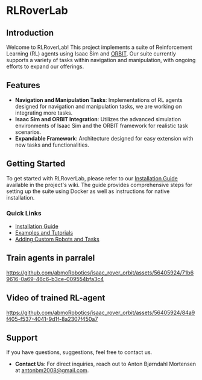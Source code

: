 <!--# RLRoverLab
## Introduction
This Project implements a suite of Reinforcement Learning (RL) agents using Isaac Sim and [ORBIT](https://isaac-orbit.github.io/orbit/). So far we've implemented navigation and manipulation-based takss and are working on implementing more so expect to see updates soon. 

# Installation
In order to ease the setup of this suite, we use docker to install Isaac Sim, ORBIT, and our suite. The following documents the process and requirements of doing this.
## Requirements
### Hardware
- GPU: Any RTX GPU with at least 8 GB VRAM (Tested on NVIDIA RTX 3090 and NVIDIA RTX A6000)
- CPU: Intel i5/i7 or equivalent
- RAM: 32GB or more

### Software
- Operating System: Ubuntu 20.04 or 22.04
- Packages: Docker and Nvidia Container Toolkit

## Building the docker image
1. Clone and build docker:
```bash
# Clone Repo
git clone https://github.com/abmoRobotics/isaac_rover_orbit
cd isaac_rover_orbit

# Build and start docker
cd docker
./run.sh
docker exec -it orbit bash

```

2. Train an agent
Once inside the docker container you can train and agent by using the following command
```bash
/workspace/orbit/orbit.sh -p train.py --task="AAURoverEnv-v0" --num_envs=256
```

## Installing natively
1. Install Isaac Sim 2023.1.1 through the [Omniverse Launcher](https://www.nvidia.com/en-us/omniverse/download/).
2. Install ORBIT using the following steps:
```bash
git clone https://github.com/NVIDIA-Omniverse/orbit
cd Orbit

# create aliases
export ISAACSIM_PATH="${HOME}/.local/share/ov/pkg/isaac_sim-2023.1.1"
export ISAACSIM_PYTHON_EXE="${ISAACSIM_PATH}/python.sh"

# Create symbolic link
ln -s ${ISAACSIM_PATH} _isaac_sim

# Create Conda Env
./orbit.sh --conda orbit_env

# Activate Env
conda activate orbit_env

# Install dependencies
conda --install

```
3. Clone Repo

```bash
# Clone Repo
git clone https://github.com/abmoRobotics/isaac_rover_orbit
cd isaac_rover_orbit

# Install Repo (make sure conda is activated)
python -m pip install -e .[all]

# Run training script or evaluate pre-trained policy
cd examples/02_train/train.py
python train.py

cd examples/03_inference_pretrained/eval.py
python eval.py
```

# Contact
For other questions feel free to contact:
* Anton Bjørndahl Mortensen: antonbm2008@gmail.com
-->
# RLRoverLab

## Introduction

Welcome to RLRoverLab! This project implements a suite of Reinforcement Learning (RL) agents using Isaac Sim and [ORBIT](https://isaac-orbit.github.io/orbit/). Our suite currently supports a variety of tasks within navigation and manipulation, with ongoing efforts to expand our offerings.
## Features

- **Navigation and Manipulation Tasks**: Implementations of RL agents designed for navigation and manipulation tasks, we are working on integrating more tasks.
- **Isaac Sim and ORBIT Integration**: Utilizes the advanced simulation environments of Isaac Sim and the ORBIT framework for realistic task scenarios.
- **Expandable Framework**: Architecture designed for easy extension with new tasks and functionalities.

## Getting Started

To get started with RLRoverLab, please refer to our [Installation Guide](https://github.com/abmoRobotics/isaac_rover_orbit/wiki) available in the project's wiki. The guide provides comprehensive steps for setting up the suite using Docker as well as instructions for native installation.

### Quick Links

- [Installation Guide](https://github.com/abmoRobotics/isaac_rover_orbit/wiki/Installing-the-suite)
- [Examples and Tutorials](https://github.com/abmoRobotics/isaac_rover_orbit/wiki/Examples)
- [Adding Custom Robots and Tasks](https://github.com/abmoRobotics/isaac_rover_orbit/wiki/Development)

<!--## Contribution

We welcome contributions to RLRoverLab! Whether it's adding new tasks, or fixing bugs. Check out our [Contribution Guidelines](https://github.com/abmoRobotics/isaac_rover_orbit/CONTRIBUTING.md) for more information on how to get involved. -->
## Train agents in parralel

https://github.com/abmoRobotics/isaac_rover_orbit/assets/56405924/71b69616-0a69-46c6-b3ce-009554bfa3c4



## Video of trained RL-agent
https://github.com/abmoRobotics/isaac_rover_orbit/assets/56405924/84a9f405-f537-4041-9d1f-8a2307f450a7

## Support

If you have questions, suggestions, feel free to contact us.

- **Contact Us**: For direct inquiries, reach out to Anton Bjørndahl Mortensen at [antonbm2008@gmail.com](mailto:antonbm2008@gmail.com).

